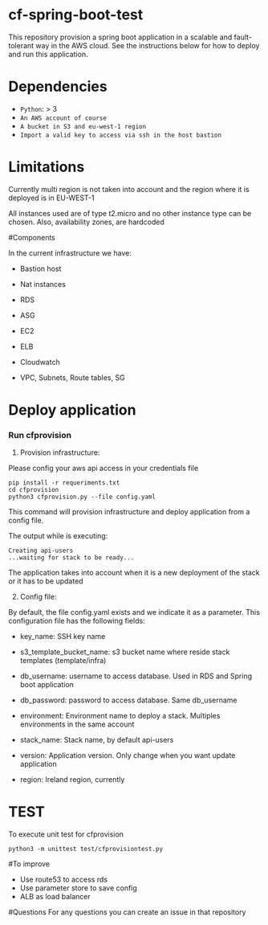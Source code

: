 # cf-spring-boot-test

This repository provision a spring boot application in a scalable and fault-tolerant way in the AWS cloud. See the instructions below for how to deploy and run this application.


# Dependencies
* `Python`: > 3
* `An AWS account of course`
* `A bucket in S3 and eu-west-1 region`
* `Import a valid key to access via ssh in the host bastion`


# Limitations
Currently multi region is not taken into account and the region where it is deployed is in EU-WEST-1

All instances used are of type t2.micro and no other instance type can be chosen. Also, availability zones, are hardcoded

#Components

In the current infrastructure we have:

* Bastion host

* Nat instances

* RDS

* ASG

* EC2

* ELB

* Cloudwatch

* VPC, Subnets, Route tables, SG

# Deploy application

### Run cfprovision

1. Provision infrastructure: 

Please config your aws api access in your credentials file 
```
pip install -r requeriments.txt
cd cfprovision
python3 cfprovision.py --file config.yaml
``` 
This command will provision infrastructure and deploy application from a config file. 

The output while is executing:
````
Creating api-users
...waiting for stack to be ready...
````


The application takes into account when it is a new deployment of the stack or it has to be updated



2. Config file: 

By default, the file config.yaml exists and we indicate it as a parameter. This configuration file has the following fields:

* key_name: SSH key name
* s3_template_bucket_name: s3 bucket name where reside stack templates (template/infra)

* db_username: username to access database. Used in RDS and Spring boot application

* db_password: password to access database. Same db_username

* environment: Environment name to deploy a stack. Multiples environments in the same account

* stack_name: Stack name, by default api-users

* version: Application version. Only change when you want update application

* region: Ireland region, currently

# TEST

To execute unit test for cfprovision
````
python3 -m unittest test/cfprovisiontest.py
````

#To improve

* Use route53 to access rds
* Use parameter store to save config
* ALB as load balancer 


#Questions
For any questions you can create an issue in that repository
